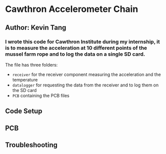 # Cawthron Accelerometer Chain

## Author: Kevin Tang

### I wrote this code for Cawthron Institute during my internship, it is to measure the acceleration at 10 different points of the mussel farm rope and to log the data on a single SD card.

The file has three folders: 

* `receiver` for the receiver component measuring the acceleration and the temperature
* `datalogger` for requesting the data from the receiver and to log them on the SD card
* `PCB` containing the PCB files

## Code Setup

## PCB

## Troubleshooting